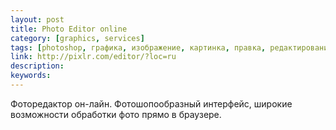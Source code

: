 ```yaml
---
layout: post
title: Photo Editor online
category: [graphics, services]
tags: [photoshop, графика, изображение, картинка, правка, редактирование, редактор, фотография]
link: http://pixlr.com/editor/?loc=ru
description:
keywords:
---
```


<p>Фоторедактор он-лайн. Фотошопообразный интерфейс, широкие возможности обработки фото прямо в браузере.</p>
